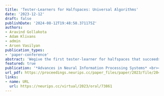 ```yaml
---
title: 'Tester-Learners for Halfspaces: Universal Algorithms'
date: '2023-12-12'
draft: false
publishDate: '2024-08-12T19:48:58.371175Z'
authors:
- Aravind Gollakota
- Adam Klivans
- admin
- Arsen Vasilyan
publication_types:
- 'paper-conference'
abstract: 'Wegive the first tester-learner for halfspaces that succeeds universally over a wide class of structured distributions. Our universal tester-learner runs in fully polynomial time and has the following guarantee: the learner achieves error $O(\mathrm{opt}) + \epsilon$ on any labeled distribution that the tester accepts, and moreover, the tester accepts whenever the marginal is any distribution that satisfies a Poincaré inequality. In contrast to prior work on testable learning, our tester is not tailored to any single target distribution but rather succeeds for an entire target class of distributions. The class of Poincaré distributions includes all strongly log-concave distributions, and, assuming the Kannan–Lóvasz–Simonovits (KLS) conjecture, includes all log-concave distributions. In the special case where the label noise is known to be Massart, our tester-learner achieves error $\mathrm{opt} + \epsilon$ while accepting all log-concave distributions unconditionally (without assuming KLS). Our tests rely on checking hypercontractivity of the unknown distribution using a sum-of-squares (SOS) program, and crucially make use of the fact that Poincaré distributions are certifiably hypercontractive in the SOS framework.'
featured: true
publication: '*Advances in Neural Information Processing Systems* <br><span style="font-size:18px;">**Oral presentation**</script>'
url_pdf: https://proceedings.neurips.cc/paper_files/paper/2023/file/204d9a9a4816a45909010587ffc3204b-Paper-Conference.pdf
links:
- name: URL
  url: https://neurips.cc/virtual/2023/oral/73861
---
```


